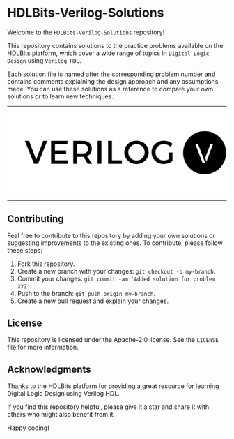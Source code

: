 # HDLBits-Verilog-Solutions

Welcome to the `HDLBits-Verilog-Solutions` repository!

This repository contains solutions to the practice problems available on the HDLBits platform, which cover a wide range of topics in `Digital Logic Design` using `Verilog HDL`.

Each solution file is named after the corresponding problem number and contains comments explaining the design approach and any assumptions made. You can use these solutions as a reference to compare your own solutions or to learn new techniques.

------------


<p align="center"> <img src="verilog-logo.jpg" alt="chsachinkumar" /> </p>


------------
Contributing
------------
Feel free to contribute to this repository by adding your own solutions or suggesting improvements to the existing ones. To contribute, please follow these steps:

1. Fork this repository.
2. Create a new branch with your changes: `git checkout -b my-branch`.
3. Commit your changes: `git commit -am 'Added solution for problem XYZ'`.
4. Push to the branch: `git push origin my-branch`.
5. Create a new pull request and explain your changes.

License
-------
This repository is licensed under the Apache-2.0 license. See the `LICENSE` file for more information.

Acknowledgments
---------------
Thanks to the HDLBits platform for providing a great resource for learning Digital Logic Design using Verilog HDL.

If you find this repository helpful, please give it a star and share it with others who might also benefit from it.

Happy coding!

